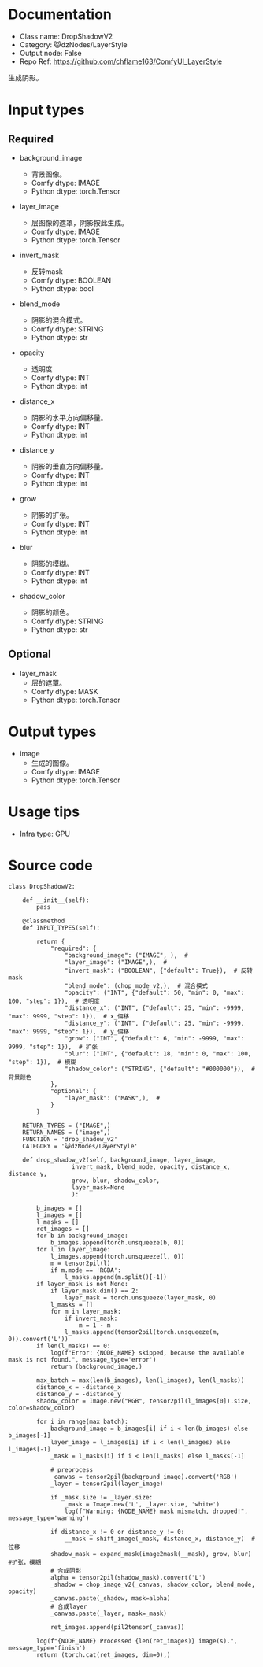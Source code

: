 # Documentation
- Class name: DropShadowV2
- Category: 😺dzNodes/LayerStyle
- Output node: False
- Repo Ref: https://github.com/chflame163/ComfyUI_LayerStyle

生成阴影。

# Input types
## Required

- background_image
    - 背景图像。
    - Comfy dtype: IMAGE
    - Python dtype: torch.Tensor

- layer_image
    - 层图像的遮罩，阴影按此生成。
    - Comfy dtype: IMAGE
    - Python dtype: torch.Tensor

- invert_mask
    - 反转mask
    - Comfy dtype: BOOLEAN
    - Python dtype: bool

- blend_mode
    - 阴影的混合模式。
    - Comfy dtype: STRING
    - Python dtype: str

- opacity
    - 透明度
    - Comfy dtype: INT
    - Python dtype: int

- distance_x
    - 阴影的水平方向偏移量。
    - Comfy dtype: INT
    - Python dtype: int

- distance_y
    - 阴影的垂直方向偏移量。
    - Comfy dtype: INT
    - Python dtype: int

- grow
    - 阴影的扩张。
    - Comfy dtype: INT
    - Python dtype: int

- blur
    - 阴影的模糊。
    - Comfy dtype: INT
    - Python dtype: int

- shadow_color
    - 阴影的颜色。
    - Comfy dtype: STRING
    - Python dtype: str

## Optional

- layer_mask
    - 层的遮罩。
    - Comfy dtype: MASK
    - Python dtype: torch.Tensor

# Output types

- image
    - 生成的图像。
    - Comfy dtype: IMAGE
    - Python dtype: torch.Tensor

# Usage tips
- Infra type: GPU

# Source code
```
class DropShadowV2:

    def __init__(self):
        pass

    @classmethod
    def INPUT_TYPES(self):

        return {
            "required": {
                "background_image": ("IMAGE", ),  #
                "layer_image": ("IMAGE",),  #
                "invert_mask": ("BOOLEAN", {"default": True}),  # 反转mask
                "blend_mode": (chop_mode_v2,),  # 混合模式
                "opacity": ("INT", {"default": 50, "min": 0, "max": 100, "step": 1}),  # 透明度
                "distance_x": ("INT", {"default": 25, "min": -9999, "max": 9999, "step": 1}),  # x_偏移
                "distance_y": ("INT", {"default": 25, "min": -9999, "max": 9999, "step": 1}),  # y_偏移
                "grow": ("INT", {"default": 6, "min": -9999, "max": 9999, "step": 1}),  # 扩张
                "blur": ("INT", {"default": 18, "min": 0, "max": 100, "step": 1}),  # 模糊
                "shadow_color": ("STRING", {"default": "#000000"}),  # 背景颜色
            },
            "optional": {
                "layer_mask": ("MASK",),  #
            }
        }

    RETURN_TYPES = ("IMAGE",)
    RETURN_NAMES = ("image",)
    FUNCTION = 'drop_shadow_v2'
    CATEGORY = '😺dzNodes/LayerStyle'

    def drop_shadow_v2(self, background_image, layer_image,
                  invert_mask, blend_mode, opacity, distance_x, distance_y,
                  grow, blur, shadow_color,
                  layer_mask=None
                  ):

        b_images = []
        l_images = []
        l_masks = []
        ret_images = []
        for b in background_image:
            b_images.append(torch.unsqueeze(b, 0))
        for l in layer_image:
            l_images.append(torch.unsqueeze(l, 0))
            m = tensor2pil(l)
            if m.mode == 'RGBA':
                l_masks.append(m.split()[-1])
        if layer_mask is not None:
            if layer_mask.dim() == 2:
                layer_mask = torch.unsqueeze(layer_mask, 0)
            l_masks = []
            for m in layer_mask:
                if invert_mask:
                    m = 1 - m
                l_masks.append(tensor2pil(torch.unsqueeze(m, 0)).convert('L'))
        if len(l_masks) == 0:
            log(f"Error: {NODE_NAME} skipped, because the available mask is not found.", message_type='error')
            return (background_image,)

        max_batch = max(len(b_images), len(l_images), len(l_masks))
        distance_x = -distance_x
        distance_y = -distance_y
        shadow_color = Image.new("RGB", tensor2pil(l_images[0]).size, color=shadow_color)

        for i in range(max_batch):
            background_image = b_images[i] if i < len(b_images) else b_images[-1]
            layer_image = l_images[i] if i < len(l_images) else l_images[-1]
            _mask = l_masks[i] if i < len(l_masks) else l_masks[-1]

            # preprocess
            _canvas = tensor2pil(background_image).convert('RGB')
            _layer = tensor2pil(layer_image)

            if _mask.size != _layer.size:
                _mask = Image.new('L', _layer.size, 'white')
                log(f"Warning: {NODE_NAME} mask mismatch, dropped!", message_type='warning')

            if distance_x != 0 or distance_y != 0:
                __mask = shift_image(_mask, distance_x, distance_y)  # 位移
            shadow_mask = expand_mask(image2mask(__mask), grow, blur)  #扩张，模糊
            # 合成阴影
            alpha = tensor2pil(shadow_mask).convert('L')
            _shadow = chop_image_v2(_canvas, shadow_color, blend_mode, opacity)
            _canvas.paste(_shadow, mask=alpha)
            # 合成layer
            _canvas.paste(_layer, mask=_mask)

            ret_images.append(pil2tensor(_canvas))

        log(f"{NODE_NAME} Processed {len(ret_images)} image(s).", message_type='finish')
        return (torch.cat(ret_images, dim=0),)
```